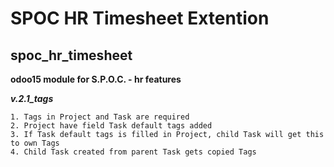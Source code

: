 # SPOC HR Timesheet Extention
## spoc_hr_timesheet

**odoo15 module for S.P.O.C. - hr features**

***v.2.1_tags***

    1. Tags in Project and Task are required
    2. Project have field Task default tags added
    3. If Task default tags is filled in Project, child Task will get this to own Tags
    4. Child Task created from parent Task gets copied Tags
